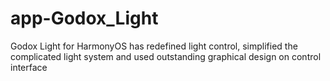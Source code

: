 # app-Godox_Light
Godox Light for HarmonyOS has redefined light control, simplified the complicated light system and used outstanding graphical design on control interface
